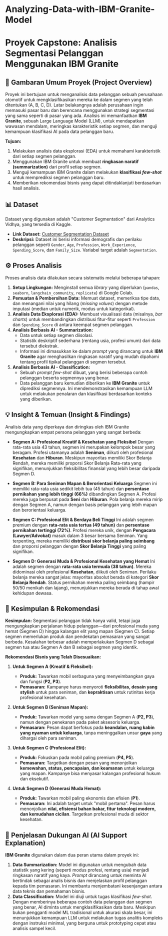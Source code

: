 # Analyzing-Data-with-IBM-Granite-Model

# Proyek Capstone: Analisis Segmentasi Pelanggan Menggunakan IBM Granite

## 📜 Gambaran Umum Proyek (Project Overview)

Proyek ini bertujuan untuk menganalisis data pelanggan sebuah perusahaan otomotif untuk mengklasifikasikan mereka ke dalam segmen yang telah ditentukan (A, B, C, D). Latar belakangnya adalah perusahaan ingin memasuki pasar baru dan berencana menggunakan strategi segmentasi yang sama seperti di pasar yang ada. Analisis ini memanfaatkan **IBM Granite**, sebuah Large Language Model (LLM), untuk mendapatkan wawasan mendalam, meringkas karakteristik setiap segmen, dan menguji kemampuan klasifikasi AI pada data pelanggan baru.

**Tujuan:**
1.  Melakukan analisis data eksplorasi (EDA) untuk memahami karakteristik dari setiap segmen pelanggan.
2.  Menggunakan IBM Granite untuk membuat **ringkasan naratif (summarization)** dari profil setiap segmen.
3.  Menguji kemampuan IBM Granite dalam melakukan **klasifikasi *few-shot*** untuk memprediksi segmen pelanggan baru.
4.  Memberikan rekomendasi bisnis yang dapat ditindaklanjuti berdasarkan hasil analisis.

## 📊 Dataset

Dataset yang digunakan adalah "Customer Segmentation" dari Analytics Vidhya, yang tersedia di Kaggle.
* **Link Dataset:** [Customer Segmentation Dataset](https://www.kaggle.com/datasets/kaushiksuresh147/customer-segmentation)
* **Deskripsi:** Dataset ini berisi informasi demografis dan perilaku pelanggan seperti `Gender`, `Age`, `Profession`, `Work_Experience`, `Spending_Score`, dan `Family_Size`. Variabel target adalah `Segmentation`.

## ⚙️ Proses Analisis

Proses analisis data dilakukan secara sistematis melalui beberapa tahapan:

1.  **Setup Lingkungan:** Menginstall semua *library* yang diperlukan (`pandas`, `seaborn`, `langchain_community`, `replicate`) di Google Colab.
2.  **Pemuatan & Pembersihan Data:** Memuat dataset, memeriksa tipe data, dan menangani nilai yang hilang (*missing values*) dengan metode imputasi (median untuk numerik, modus untuk kategorikal).
3.  **Analisis Data Eksplorasi (EDA):** Membuat visualisasi data (misalnya, *bar charts*) untuk membandingkan distribusi fitur-fitur seperti `Profession` dan `Spending_Score` di antara keempat segmen pelanggan.
4.  **Analisis Berbasis AI - Summarization:**
    * Data untuk setiap segmen diisolasi.
    * Statistik deskriptif sederhana (rentang usia, profesi umum) dari data tersebut diekstrak.
    * Informasi ini dimasukkan ke dalam *prompt* yang dirancang untuk **IBM Granite** agar menghasilkan ringkasan naratif yang mudah dipahami tentang profil tipikal pelanggan di segmen tersebut.
5.  **Analisis Berbasis AI - Classification:**
    * Sebuah *prompt* *few-shot* dibuat, yang berisi beberapa contoh pelanggan beserta segmennya yang benar.
    * Data pelanggan baru kemudian diberikan ke **IBM Granite** untuk diprediksi segmennya. Ini mendemonstrasikan kemampuan LLM untuk melakukan penalaran dan klasifikasi berdasarkan konteks yang diberikan.

## 💡 Insight & Temuan (Insight & Findings)

Analisis data yang diperkaya dan diringkas oleh IBM Granite mengungkapkan empat persona pelanggan yang sangat berbeda:

* **Segmen A: Profesional Kreatif & Kesehatan yang Fleksibel**
    Dengan rata-rata usia 43 tahun, segmen ini merupakan kelompok besar yang beragam. Profesi utamanya adalah **Seniman**, diikuti oleh profesional **Kesehatan** dan **Hiburan**. Meskipun mayoritas memiliki Skor Belanja Rendah, mereka memiliki proporsi Skor Belanja Rata-rata yang signifikan, menunjukkan fleksibilitas finansial yang lebih besar daripada Segmen D.

* **Segmen B: Para Seniman Mapan & Berorientasi Keluarga**
    Segmen ini memiliki rata-rata usia sedikit lebih tua (45 tahun) dan **persentase pernikahan yang lebih tinggi (66%)** dibandingkan Segmen A. Profesi mereka juga berpusat pada **Seni** dan **Hiburan**. Pola belanja mereka mirip dengan Segmen A, namun dengan basis pelanggan yang lebih mapan dan berorientasi keluarga.

* **Segmen C: Profesional Elit & Berdaya Beli Tinggi**
    Ini adalah segmen premium dengan **rata-rata usia tertua (49 tahun)** dan **persentase pernikahan tertinggi (72%)**. Profesi mereka unik, dengan **Pengacara (Lawyer/Advokat)** masuk dalam 3 besar bersama Seniman. Yang terpenting, mereka memiliki **distribusi skor belanja paling seimbang** dan proporsi pelanggan dengan **Skor Belanja Tinggi** yang paling signifikan.

* **Segmen D: Generasi Muda & Profesional Kesehatan yang Hemat**
    Ini adalah segmen dengan **rata-rata usia termuda (38 tahun)**. Mereka didominasi oleh profesional **Kesehatan**, diikuti oleh Seniman. Perilaku belanja mereka sangat jelas: mayoritas absolut berada di kategori **Skor Belanja Rendah**. Status pernikahan mereka paling seimbang (hampir 50/50 menikah dan lajang), menunjukkan mereka berada di tahap awal kehidupan dewasa.

## 🎯 Kesimpulan & Rekomendasi

**Kesimpulan:**
Segmentasi pelanggan tidak hanya valid, tetapi juga mengungkapkan perjalanan hidup pelanggan—dari profesional muda yang hemat (Segmen D) hingga kalangan elit yang mapan (Segmen C). Setiap segmen memerlukan produk dan pendekatan pemasaran yang sangat berbeda. Kesalahan terbesar adalah memperlakukan Segmen D sebagai segmen tua atau Segmen A dan B sebagai segmen yang identik.

**Rekomendasi Bisnis yang Telah Disesuaikan:**

1.  **Untuk Segmen A (Kreatif & Fleksibel):**
    * **Produk:** Tawarkan mobil serbaguna yang menyeimbangkan gaya dan fungsi (**P2, P3**).
    * **Pemasaran:** Kampanye harus menyoroti **fleksibilitas, desain yang stylish** untuk para seniman, dan **kepraktisan** untuk rutinitas kerja profesional kesehatan.

2.  **Untuk Segmen B (Seniman Mapan):**
    * **Produk:** Tawarkan model yang sama dengan Segmen A (**P2, P3**), namun dengan penekanan pada paket aksesoris keluarga.
    * **Pemasaran:** Pesan dapat berfokus pada **keandalan, ruang kabin yang nyaman untuk keluarga**, tanpa meninggalkan unsur **gaya** yang dihargai oleh para seniman.

3.  **Untuk Segmen C (Profesional Elit):**
    * **Produk:** Fokuskan pada mobil paling premium (**P4, P5**).
    * **Pemasaran:** Targetkan dengan pesan yang menonjolkan **kemewahan, status, pencapaian, dan keamanan** untuk keluarga yang mapan. Kampanye bisa menyasar kalangan profesional hukum dan eksekutif.

4.  **Untuk Segmen D (Generasi Muda Hemat):**
    * **Produk:** Tawarkan mobil paling ekonomis dan efisien (**P1**).
    * **Pemasaran:** Ini adalah target untuk "mobil pertama". Pesan harus menonjolkan **nilai, efisiensi bahan bakar, fitur teknologi modern, dan kemudahan cicilan**. Targetkan profesional muda di sektor kesehatan.

## 🤖 Penjelasan Dukungan AI (AI Support Explanation)

**IBM Granite** digunakan dalam dua peran utama dalam proyek ini:

1.  **Data Summarization:** Model ini digunakan untuk mengubah data statistik yang kering (seperti modus profesi, rentang usia) menjadi ringkasan naratif yang kaya. *Prompt* dirancang untuk meminta AI bertindak sebagai analis bisnis dan menjelaskan profil pelanggan kepada tim pemasaran. Ini membantu menjembatani kesenjangan antara data teknis dan pemahaman bisnis.
2.  **Data Classification:** Model ini diuji untuk tugas klasifikasi *few-shot*. Dengan memberinya beberapa contoh data pelanggan dan segmen yang benar, AI diminta untuk mengklasifikasikan data baru. Meskipun bukan pengganti model ML tradisional untuk akurasi skala besar, ini menunjukkan kemampuan LLM untuk melakukan tugas analitis kompleks dengan instruksi minimal, yang berguna untuk prototyping cepat atau analisis sampel kecil.
